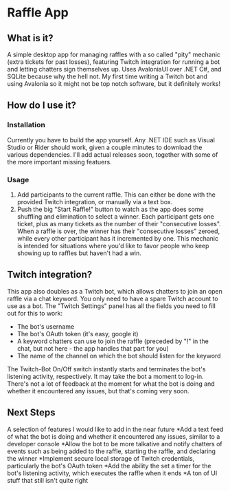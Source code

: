 # Raffle App
## What is it?
A simple desktop app for managing raffles with a so called "pity" mechanic (extra tickets for past losses), featuring Twitch integration for running a bot and letting chatters sign themselves up.
Uses AvaloniaUI over .NET C#, and SQLite because why the hell not.
My first time writing a Twitch bot and using Avalonia so it might not be top notch software, but it definitely works!
## How do I use it?
### Installation
Currently you have to build the app yourself. Any .NET IDE such as Visual Studio or Rider should work, given a couple minutes to download the various dependencies.
I'll add actual releases soon, together with some of the more important missing featuers.
### Usage
1. Add participants to the current raffle. This can either be done with the provided Twitch integration, or manually via a text box.
2. Push the big "Start Raffle!" button to watch as the app does some shuffling and elimination to select a winner.
Each participant gets one ticket, plus as many tickets as the number of their "consecutive losses".
When a raffle is over, the winner has their "consecutive losses" zeroed, while every other participant has it incremented by one.
This mechanic is intended for situations where you'd like to favor people who keep showing up to raffles but haven't had a win.
## Twitch integration?
This app also doubles as a Twitch bot, which allows chatters to join an open raffle via a chat keyword.
You only need to have a spare Twitch account to use as a bot.
The "Twitch Settings" panel has all the fields you need to fill out for this to work:
* The bot's username
* The bot's OAuth token (it's easy, google it)
* A keyword chatters can use to join the raffle (preceded by "!" in the chat, but not here - the app handles that part for you)
* The name of the channel on which the bot should listen for the keyword

The Twitch-Bot On/Off switch instantly starts and terminates the bot's listening activity, respectively.
It may take the bot a moment to log-in. There's not a lot of feedback at the moment for what the bot is doing and whether it encountered any issues, but that's coming very soon.

## Next Steps
A selection of features I would like to add in the near future
*Add a text feed of what the bot is doing and whether it encountered any issues, similar to a developer console
*Allow the bot to be more talkative and notify chatters of events such as being added to the raffle, starting the raffle, and declaring the winner
*Implement secure local storage of Twitch credentials, particularly the bot's OAuth token
*Add the ability the set a timer for the bot's listening activity, which executes the raffle when it ends
*A ton of UI stuff that still isn't quite right
